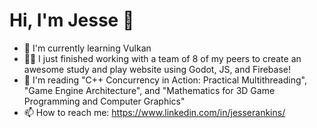 # Hi, I'm Jesse 🦖
                                       
- 🔭 I'm currently learning Vulkan
- 👨‍💻 I just finished working with a team of 8 of my peers to create an awesome study and play website using Godot, JS, and Firebase!
- 📖 I'm reading "C++ Concurrency in Action: Practical Multithreading", "Game Engine Architecture", and "Mathematics for 3D Game Programming and Computer Graphics"
- 📫 How to reach me: https://www.linkedin.com/in/jesserankins/

